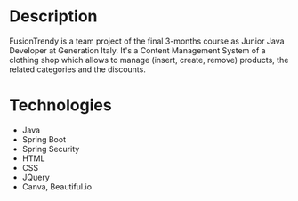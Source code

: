 # Description
FusionTrendy is a team project of the final 3-months course as Junior Java Developer at Generation Italy. It's a Content Management System of a clothing shop which allows to manage (insert, create, remove) products, the related categories and the discounts.

# Technologies
- Java
- Spring Boot
- Spring Security
- HTML 
- CSS
- JQuery
- Canva, Beautiful.io
